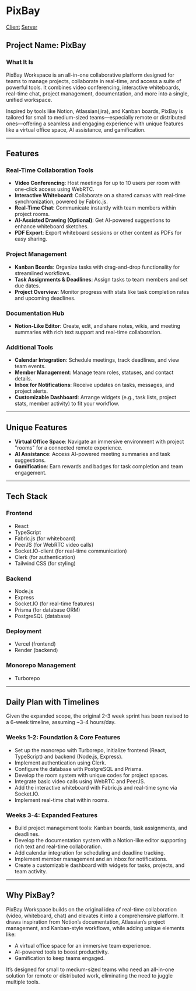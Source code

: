 # PixBay

[Client](https://www.pixbay.space/)
[Server](pixbay-gb4u.onrender.com)

## Project Name: PixBay

### What It Is

PixBay Workspace is an all-in-one collaborative platform designed for teams to manage projects, collaborate in real-time, and access a suite of powerful tools. It combines video conferencing, interactive whiteboards, real-time chat, project management, documentation, and more into a single, unified workspace.

Inspired by tools like Notion, Atlassian(jira), and Kanban boards, PixBay is tailored for small to medium-sized teams—especially remote or distributed ones—offering a seamless and engaging experience with unique features like a virtual office space, AI assistance, and gamification.

---

## Features

### Real-Time Collaboration Tools

- **Video Conferencing**: Host meetings for up to 10 users per room with one-click access using WebRTC.
- **Interactive Whiteboard**: Collaborate on a shared canvas with real-time synchronization, powered by Fabric.js.
- **Real-Time Chat**: Communicate instantly with team members within project rooms.
- **AI-Assisted Drawing (Optional)**: Get AI-powered suggestions to enhance whiteboard sketches.
- **PDF Export**: Export whiteboard sessions or other content as PDFs for easy sharing.

### Project Management

- **Kanban Boards**: Organize tasks with drag-and-drop functionality for streamlined workflows.
- **Task Assignments & Deadlines**: Assign tasks to team members and set due dates.
- **Project Overview**: Monitor progress with stats like task completion rates and upcoming deadlines.

### Documentation Hub

- **Notion-Like Editor**: Create, edit, and share notes, wikis, and meeting summaries with rich text support and real-time collaboration.

### Additional Tools

- **Calendar Integration**: Schedule meetings, track deadlines, and view team events.
- **Member Management**: Manage team roles, statuses, and contact details.
- **Inbox for Notifications**: Receive updates on tasks, messages, and project alerts.
- **Customizable Dashboard**: Arrange widgets (e.g., task lists, project stats, member activity) to fit your workflow.

---

## Unique Features

- **Virtual Office Space**: Navigate an immersive environment with project "rooms" for a connected remote experience.
- **AI Assistance**: Access AI-powered meeting summaries and task suggestions.
- **Gamification**: Earn rewards and badges for task completion and team engagement.

---

## Tech Stack

### Frontend

- React
- TypeScript
- Fabric.js (for whiteboard)
- PeerJS (for WebRTC video calls)
- Socket.IO-client (for real-time communication)
- Clerk (for authentication)
- Tailwind CSS (for styling)

### Backend

- Node.js
- Express
- Socket.IO (for real-time features)
- Prisma (for database ORM)
- PostgreSQL (database)

### Deployment

- Vercel (frontend)
- Render (backend)

### Monorepo Management

- Turborepo

---

## Daily Plan with Timelines

Given the expanded scope, the original 2-3 week sprint has been revised to a 6-week timeline, assuming ~3-4 hours/day.

### **Weeks 1-2: Foundation & Core Features**

- Set up the monorepo with Turborepo, initialize frontend (React, TypeScript) and backend (Node.js, Express).
- Implement authentication using Clerk.
- Configure the database with PostgreSQL and Prisma.
- Develop the room system with unique codes for project spaces.
- Integrate basic video calls using WebRTC and PeerJS.
- Add the interactive whiteboard with Fabric.js and real-time sync via Socket.IO.
- Implement real-time chat within rooms.

### **Weeks 3-4: Expanded Features**

- Build project management tools: Kanban boards, task assignments, and deadlines.
- Develop the documentation system with a Notion-like editor supporting rich text and real-time collaboration.
- Add calendar integration for scheduling and deadline tracking.
- Implement member management and an inbox for notifications.
- Create a customizable dashboard with widgets for tasks, projects, and team activity.

---

## Why PixBay?

PixBay Workspace builds on the original idea of real-time collaboration (video, whiteboard, chat) and elevates it into a comprehensive platform. It draws inspiration from Notion’s documentation, Atlassian’s project management, and Kanban-style workflows, while adding unique elements like:

- A virtual office space for an immersive team experience.
- AI-powered tools to boost productivity.
- Gamification to keep teams engaged.

It’s designed for small to medium-sized teams who need an all-in-one solution for remote or distributed work, eliminating the need to juggle multiple tools.

